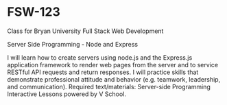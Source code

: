 # **FSW-123**
Class for Bryan University  Full Stack Web Development 

Server Side Programming - Node and Express

I will learn how to create servers using node.js and the Express.js application framework to render web pages from the server and to service RESTful API requests and return responses. I will practice skills that demonstrate professional attitude and behavior (e.g. teamwork, leadership, and communication). Required text/materials: Server-side Programming Interactive Lessons powered by V School.
